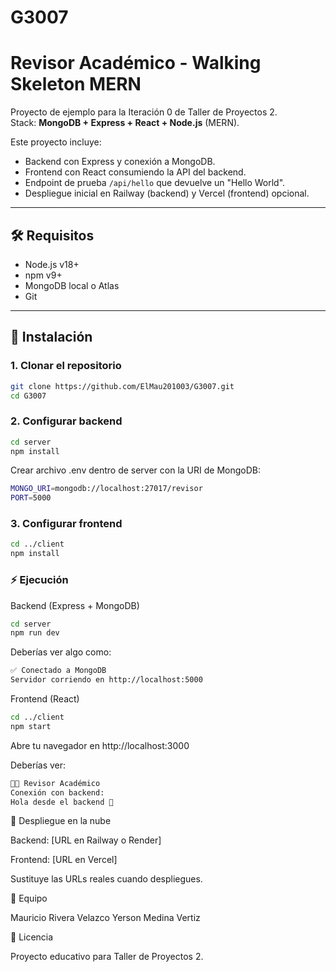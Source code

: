 # G3007
# Revisor Académico - Walking Skeleton MERN

Proyecto de ejemplo para la Iteración 0 de Taller de Proyectos 2.  
Stack: **MongoDB + Express + React + Node.js** (MERN).

Este proyecto incluye:

- Backend con Express y conexión a MongoDB.
- Frontend con React consumiendo la API del backend.
- Endpoint de prueba `/api/hello` que devuelve un "Hello World".
- Despliegue inicial en Railway (backend) y Vercel (frontend) opcional.

---

## 🛠️ Requisitos

- Node.js v18+  
- npm v9+  
- MongoDB local o Atlas  
- Git

---

## 🚀 Instalación

### 1. Clonar el repositorio

```bash
git clone https://github.com/ElMau201003/G3007.git
cd G3007
```

### 2. Configurar backend

```bash
cd server
npm install
```

Crear archivo .env dentro de server con la URI de MongoDB:

```bash
MONGO_URI=mongodb://localhost:27017/revisor
PORT=5000
```

### 3. Configurar frontend

```bash
cd ../client
npm install
```

### ⚡ Ejecución
Backend (Express + MongoDB)
```bash
cd server
npm run dev
```


Deberías ver algo como:

```bash
✅ Conectado a MongoDB
Servidor corriendo en http://localhost:5000
```

Frontend (React)
```bash
cd ../client
npm start
```


Abre tu navegador en http://localhost:3000

Deberías ver:

```bash
👩‍💻 Revisor Académico
Conexión con backend:
Hola desde el backend 🚀
```

🔗 Despliegue en la nube

Backend: [URL en Railway o Render]

Frontend: [URL en Vercel]

Sustituye las URLs reales cuando despliegues.


👥 Equipo

Mauricio Rivera Velazco
Yerson Medina Vertiz

📄 Licencia

Proyecto educativo para Taller de Proyectos 2.
